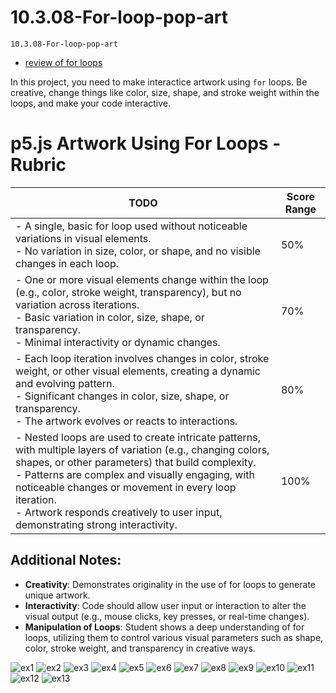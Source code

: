 # 10.3.08-For-loop-pop-art
```
10.3.08-For-loop-pop-art
```

- [review of for loops](https://thecodingtrain.com/tracks/code-programming-with-p5-js/code/4-loops/1-while-for)

In this project, you need to make interactice artwork using `for` loops. Be creative, change things like color, size, shape, and stroke weight within the loops, and make your code interactive.

# p5.js Artwork Using For Loops - Rubric

| **TODO**                                                                                       | **Score Range** |
|------------------------------------------------------------------------------------------------------------------|-----------------|
| - A single, basic for loop used without noticeable variations in visual elements. <br> - No variation in size, color, or shape, and no visible changes in each loop. | 50%             |
| - One or more visual elements change within the loop (e.g., color, stroke weight, transparency), but no variation across iterations. <br> - Basic variation in color, size, shape, or transparency. <br> - Minimal interactivity or dynamic changes. | 70%             |
| - Each loop iteration involves changes in color, stroke weight, or other visual elements, creating a dynamic and evolving pattern. <br> - Significant changes in color, size, shape, or transparency. <br> - The artwork evolves or reacts to interactions. | 80%             |
| - Nested loops are used to create intricate patterns, with multiple layers of variation (e.g., changing colors, shapes, or other parameters) that build complexity. <br> - Patterns are complex and visually engaging, with noticeable changes or movement in every loop iteration. <br> - Artwork responds creatively to user input, demonstrating strong interactivity. | 100%            |



## Additional Notes:
- **Creativity**: Demonstrates originality in the use of for loops to generate unique artwork.
- **Interactivity**: Code should allow user input or interaction to alter the visual output (e.g., mouse clicks, key presses, or real-time changes).
- **Manipulation of Loops**: Student shows a deep understanding of for loops, utilizing them to control various visual parameters such as shape, color, stroke weight, and transparency in creative ways.


![ex1](https://github.com/BHCSSD/10.3/blob/main/images/01.jpg)
![ex2](https://github.com/BHCSSD/10.3/blob/main/images/02.jpg)
![ex3](https://github.com/BHCSSD/10.3/blob/main/images/03.jpg)
![ex4](https://github.com/BHCSSD/10.3/blob/main/images/04.jpg)
![ex5](https://github.com/BHCSSD/10.3/blob/main/images/05.webp)
![ex6](https://github.com/BHCSSD/10.3/blob/main/images/06.jpg)
![ex7](https://github.com/BHCSSD/10.3/blob/main/images/07.png)
![ex8](https://github.com/BHCSSD/10.3/blob/main/images/08.png)
![ex9](https://github.com/BHCSSD/10.3/blob/main/images/09.gif)
![ex10](https://github.com/BHCSSD/10.3/blob/main/images/10.gif)
![ex11](https://github.com/BHCSSD/10.3/blob/main/images/11.png)
![ex12](https://github.com/BHCSSD/10.3/blob/main/images/12.jpg)
![ex13](https://github.com/BHCSSD/10.3/blob/main/images/13.png)
